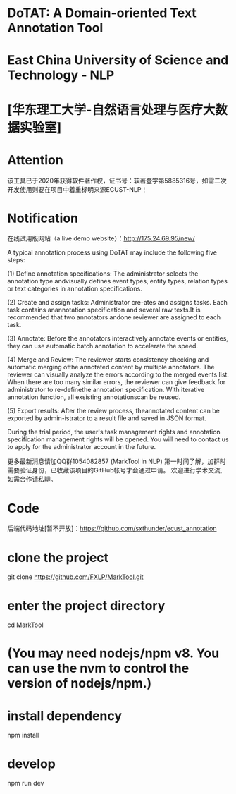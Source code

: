 # DoTAT: A Domain-oriented Text Annotation Tool 
# East China University of Science and Technology - NLP
# [华东理工大学-自然语言处理与医疗大数据实验室]

# Attention
该工具已于2020年获得软件著作权，证书号：软著登字第5885316号，如需二次开发使用则要在项目中着重标明来源ECUST-NLP！

# Notification
在线试用版网站（a live demo website）：http://175.24.69.95/new/

A typical annotation process using DoTAT may include the following five steps:

(1) Define  annotation  specifications:   The  administrator  selects  the  annotation  type  andvisually defines event types, entity types, relation types or text categories in annotation specifications.

(2) Create and assign tasks: Administrator cre-ates and assigns tasks. Each task contains anannotation specification and several raw texts.It is recommended that two annotators andone reviewer are assigned to each task.

(3) Annotate: Before the annotators interactively annotate events or entities, they can use automatic batch annotation to accelerate the speed.

(4) Merge and Review: The reviewer starts consistency checking and automatic merging ofthe annotated content by multiple annotators. The reviewer can visually analyze the errors according to the merged events list.  When there are too many similar errors, the reviewer can give feedback for administrator to re-definethe annotation specification.   With iterative annotation function, all exsisting annotationscan be reused.

(5) Export results: After the review process, theannotated content can be exported by admin-istrator to a result file and saved in JSON format.

During the trial period, the user's task management rights and annotation specification management rights will be opened. You will need to contact us to apply for the administrator account in the future.

更多最新消息请加QQ群1054082857 (MarkTool in NLP) 第一时间了解，加群时需要验证身份，已收藏该项目的GitHub帐号才会通过申请。 欢迎进行学术交流, 如需合作请私聊。 

# Code
后端代码地址[暂不开放]：https://github.com/sxthunder/ecust_annotation

# clone the project
git clone https://github.com/FXLP/MarkTool.git

# enter the project directory
cd MarkTool

# (You may need nodejs/npm v8. You can use the nvm to control the version of nodejs/npm.)

# install dependency
npm install

# develop
npm run dev



